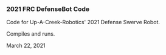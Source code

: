 ### 2021 FRC DefenseBot Code
Code for Up-A-Creek-Robotics' 2021 Defense Swerve Robot.

Compiles and runs. 

March 22, 2021
